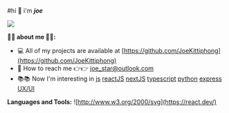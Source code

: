 #hi :wave: i'm ***joe***

![](https://komarev.com/ghpvc/?username=JoeKittiphong)


**:tada::tada: about me :tada::tada::**
- :computer: All of my projects are available at [https://github.com/JoeKittiphong](https://github.com/JoeKittiphong)
- :email: How to reach me :point_right::point_right: [joe_star@outlook.com]()
- :books::books: Now I'm interesting in [js]() [reactJS]() [nextJS]() [typescript]() [python]() [express]() [UX/UI]()


**Languages and Tools:**
![http://www.w3.org/2000/svg](https://react.dev/)
